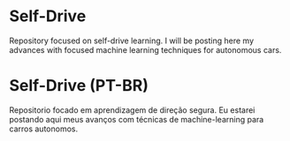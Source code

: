 # Self-Drive

Repository focused on self-drive learning. I will be posting here my advances with focused machine learning techniques for autonomous cars.

# Self-Drive (PT-BR)

Repositorio focado em aprendizagem de direção segura. Eu estarei postando aqui meus avanços com técnicas de machine-learning para carros autonomos.
